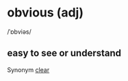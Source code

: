 # obvious (adj)

/ˈɒbviəs/

## easy to see or understand

Synonym [clear](clear-adj.md#easy-to-understand-and-not-confusing)